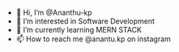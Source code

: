 - 👋 Hi, I’m @Ananthu-kp
- 👀 I’m interested in Software Development
- 🌱 I’m currently learning MERN STACK
- 📫 How to reach me @anantu.kp on instagram

<!---
Ananthu-kp/Ananthu-kp is a ✨ special ✨ repository because its `README.md` (this file) appears on your GitHub profile.
You can click the Preview link to take a look at your changes.
--->
